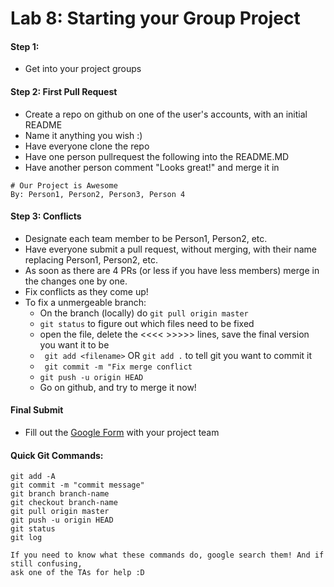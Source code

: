 # Lab 8: Starting your Group Project

#### Step 1:
- Get into your project groups

#### Step 2: First Pull Request
- Create a repo on github on one of the user's accounts, with an initial README
- Name it anything you wish :)
- Have everyone clone the repo
- Have one person pullrequest the following into the README.MD
- Have another person comment "Looks great!" and merge it in

```
# Our Project is Awesome
By: Person1, Person2, Person3, Person 4
```

#### Step 3: Conflicts
- Designate each team member to be Person1, Person2, etc.
- Have everyone submit a pull request, without merging, with their name replacing Person1, Person2, etc.
- As soon as there are 4 PRs (or less if you have less members) merge in the changes one by one.
- Fix conflicts as they come up!
- To fix a unmergeable branch:
    - On the branch (locally) do ```git pull origin master```
    - ```git status``` to figure out which files need to be fixed
    - open the file, delete the <<<< >>>>> lines, save the final version you want it to be
    - ``` git add <filename>``` OR ``` git add . ``` to tell git you want to commit it
    - ``` git commit -m "Fix merge conflict```
    - ``` git push -u origin HEAD ```
    - Go on github, and try to merge it now!

#### Final Submit
- Fill out the [Google Form](http://goo.gl/eI6VqB) with your project team

#### Quick Git Commands:
```
git add -A 
git commit -m "commit message"
git branch branch-name
git checkout branch-name
git pull origin master
git push -u origin HEAD
git status
git log

If you need to know what these commands do, google search them! And if still confusing, 
ask one of the TAs for help :D
```
